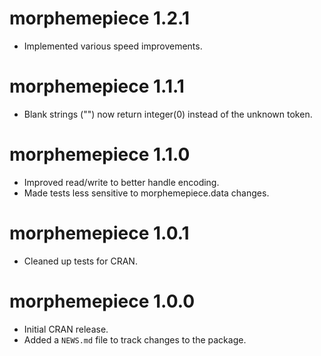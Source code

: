 # morphemepiece 1.2.1

* Implemented various speed improvements.

# morphemepiece 1.1.1

* Blank strings ("") now return integer(0) instead of the unknown token.

# morphemepiece 1.1.0

* Improved read/write to better handle encoding.
* Made tests less sensitive to morphemepiece.data changes.

# morphemepiece 1.0.1

* Cleaned up tests for CRAN.

# morphemepiece 1.0.0

* Initial CRAN release.
* Added a `NEWS.md` file to track changes to the package.
